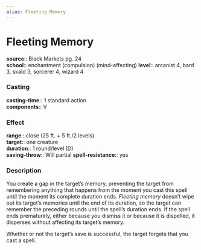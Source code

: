 ```yaml
---
alias: Fleeting Memory
---
```


# Fleeting Memory 

**source**:: Black Markets pg. 24  
**school**:: enchantment (compulsion) (mind-affecting)
**level**:: arcanist 4, bard 3, skald 3, sorcerer 4, wizard 4

### Casting 

**casting-time**:: 1 standard action  
**components**:: V

### Effect 

**range**:: close (25 ft. + 5 ft./2 levels)  
**target**:: one creature  
**duration**:: 1 round/level (D)  
**saving-throw**:: Will partial
**spell-resistance**:: yes

### Description 

You create a gap in the target’s memory, preventing the target from remembering anything that happens from the moment you cast this spell until the moment its complete duration ends. *Fleeting memory* doesn’t wipe out its target’s memories until the end of its duration, so the target can remember the preceding rounds until the spell’s duration ends. If the spell ends prematurely, either because you dismiss it or because it is dispelled, it disperses without affecting its target’s memory.  
  
Whether or not the target’s save is successful, the target forgets that you cast a spell.

